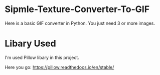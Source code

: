 # Sipmle-Texture-Converter-To-GIF

Here is a basic GIF converter in Python.
You just need 3 or more images.

# Libary Used

I'm used Pillow libary in this project.
 
Here you go: https://pillow.readthedocs.io/en/stable/
